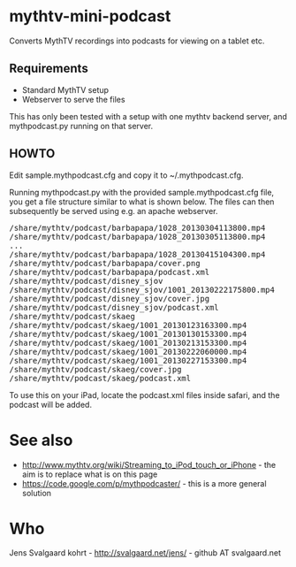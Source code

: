 mythtv-mini-podcast
===================

Converts MythTV recordings into podcasts for viewing on a tablet etc.

Requirements
------------

* Standard MythTV setup
* Webserver to serve the files

This has only been tested with a setup with one mythtv backend server, and mythpodcast.py running on that server.

HOWTO
-----

Edit sample.mythpodcast.cfg and copy it to ~/.mythpodcast.cfg.

Running mythpodcast.py with the provided sample.mythpodcast.cfg file, you get a file structure similar to what is shown below.
The files can then subsequently be served using e.g. an apache webserver.

<pre>
/share/mythtv/podcast/barbapapa/1028_20130304113800.mp4
/share/mythtv/podcast/barbapapa/1028_20130305113800.mp4
...
/share/mythtv/podcast/barbapapa/1028_20130415104300.mp4
/share/mythtv/podcast/barbapapa/cover.png
/share/mythtv/podcast/barbapapa/podcast.xml
/share/mythtv/podcast/disney_sjov
/share/mythtv/podcast/disney_sjov/1001_20130222175800.mp4
/share/mythtv/podcast/disney_sjov/cover.jpg
/share/mythtv/podcast/disney_sjov/podcast.xml
/share/mythtv/podcast/skaeg
/share/mythtv/podcast/skaeg/1001_20130123163300.mp4
/share/mythtv/podcast/skaeg/1001_20130130153300.mp4
/share/mythtv/podcast/skaeg/1001_20130213153300.mp4
/share/mythtv/podcast/skaeg/1001_20130222060000.mp4
/share/mythtv/podcast/skaeg/1001_20130227153300.mp4
/share/mythtv/podcast/skaeg/cover.jpg
/share/mythtv/podcast/skaeg/podcast.xml
</pre>

To use this on your iPad, locate the podcast.xml files inside safari, and the podcast will be added.

See also
========

* http://www.mythtv.org/wiki/Streaming_to_iPod_touch_or_iPhone - the
  aim is to replace what is on this page
* https://code.google.com/p/mythpodcaster/ - this is a more general
  solution

Who
===

Jens Svalgaard kohrt - http://svalgaard.net/jens/ - github AT svalgaard.net
